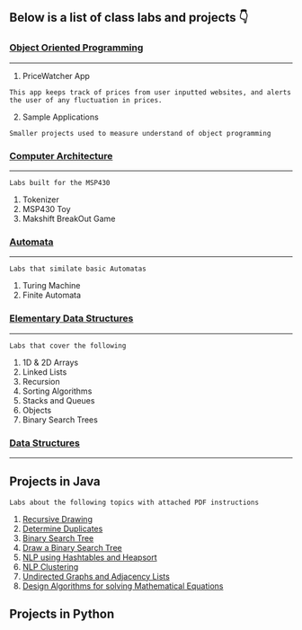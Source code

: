 ## Below is a list of class labs and projects :point_down:

### [Object Oriented Programming](https://github.com/Imanisima/School-Projects/tree/master/ObjectOrientedProgramming)
---
1. PriceWatcher App 

```This app keeps track of prices from user inputted websites, and alerts the user of any fluctuation in prices.```

2. Sample Applications 

``` Smaller projects used to measure understand of object programming ```


### [Computer Architecture](https://github.com/Imanisima/School-Projects/tree/master/ComputerArch)
---
``` Labs built for the MSP430 ```
1. Tokenizer
2. MSP430 Toy
3. Makshift BreakOut Game


### [Automata](https://github.com/Imanisima/School-Projects/tree/master/Automata)
---
``` Labs that similate basic Automatas ```
1. Turing Machine
2. Finite Automata

### [Elementary Data Structures](https://github.com/Imanisima/School-Projects/tree/master/ElemDataStructures)
---
``` Labs that cover the following ```
1. 1D & 2D Arrays
2. Linked Lists
3. Recursion
4. Sorting Algorithms
5. Stacks and Queues
6. Objects
7. Binary Search Trees


### [Data Structures](https://github.com/Imanisima/School-Projects/tree/master/DataStructures)
---
## Projects in Java
``` Labs about the following topics with attached PDF instructions ```

1. [Recursive Drawing](https://github.com/Imanisima/School-Projects/tree/master/DataStructures/Java/Lab1)
2.  [Determine Duplicates](https://github.com/Imanisima/School-Projects/tree/master/DataStructures/Java/Lab2)
3. [Binary Search Tree](https://github.com/Imanisima/School-Projects/tree/master/DataStructures/Java/Lab3)
4. [Draw a Binary Search Tree](https://github.com/Imanisima/School-Projects/tree/master/DataStructures/Java/Lab4)
5. [NLP using Hashtables and Heapsort](https://github.com/Imanisima/School-Projects/tree/master/DataStructures/Java/Lab5)
6. [NLP Clustering](https://github.com/Imanisima/School-Projects/tree/master/DataStructures/Java/Lab6)
7. [Undirected Graphs and Adjacency Lists](https://github.com/Imanisima/School-Projects/tree/master/DataStructures/Java/Lab7)
8. [Design Algorithms for solving Mathematical Equations](https://github.com/Imanisima/School-Projects/tree/master/DataStructures/Java/Lab8)


## Projects in Python
